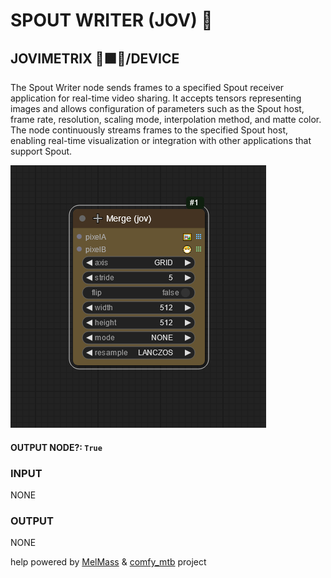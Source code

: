 # SPOUT WRITER (JOV) 🎥

## JOVIMETRIX 🔺🟩🔵/DEVICE

The Spout Writer node sends frames to a specified Spout receiver application for real-time video sharing. It accepts tensors representing images and allows configuration of parameters such as the Spout host, frame rate, resolution, scaling mode, interpolation method, and matte color. The node continuously streams frames to the specified Spout host, enabling real-time visualization or integration with other applications that support Spout.

![SPOUT WRITER](./SPOUT%20WRITER.png)

#### OUTPUT NODE?: `True`

### INPUT

NONE

### OUTPUT

NONE

help powered by [MelMass](https://github.com/melMass) & [comfy_mtb](https://github.com/melMass/comfy_mtb) project
